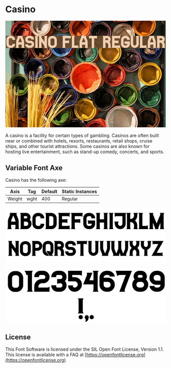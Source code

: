 # Casino

![Image](documentation/image4.png)

A casino is a facility for certain types of gambling. Casinos are often built near or combined with hotels, resorts, restaurants, retail shops, cruise ships, and other tourist attractions. Some casinos are also known for hosting live entertainment, such as stand-up comedy, concerts, and sports.

## Variable Font Axe

Casino has the following axe:

Axis | Tag | Default | Static Instances
--- | --- | --- | ---
Weight | wght | 400 | Regular

![Image](documentation/image2.png)

![Image](documentation/image3.png)


## License

This Font Software is licensed under the SIL Open Font License, Version 1.1.
This license is available with a FAQ at [https://openfontlicense.org](https://openfontlicense.org)

